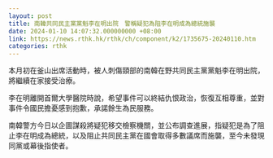 ```yaml
---
layout: post
title: 南韓共同民主黨黨魁李在明出院　警稱疑犯為阻李在明成為總統施襲
date: 2024-01-10 14:07:32.000000000 +08:00
link: https://news.rthk.hk/rthk/ch/component/k2/1735675-20240110.htm
categories: rthk
---
```


本月初在釜山出席活動時，被人刺傷頸部的南韓在野共同民主黨黨魁李在明出院，將繼續在家接受治療。

李在明離開首爾大學醫院時說，希望事件可以終結仇恨政治，恢復互相尊重，並對事件令國民擔憂感到抱歉，承諾餘生為民服務。

南韓警方今日以企圖謀殺將疑犯移交檢察機關，並公布調查進展，指疑犯是為了阻止李在明成為總統，以及阻止共同民主黨在國會取得多數議席而施襲，至今未發現同黨或幕後指使者。
